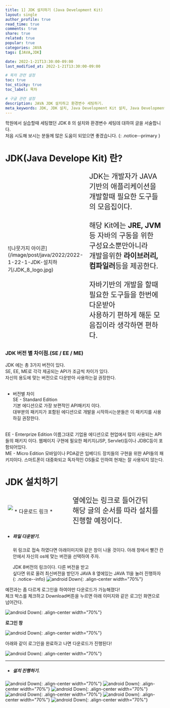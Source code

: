 ```yaml
---
title: 1] JDK 설치하기 (Java Development Kit)
layout: single
author_profile: true
read_time: true
comments: true 
share: true 
related: true 
popular: true
categories: JAVA
tags: [JAVA,JDK]

date: 2022-1-21T13:30:00-09:00 
last_modified_at: 2022-1-21T13:30:00-09:00 

# 목차 관련 설정
toc: true
toc_sticky: true
toc_label: 목차

# 구글 관련 설정
description: JAVA JDK 설치하고 환경변수 세팅하기.
meta_keywords: JDK, JDK 설치, Java Development Kit 설치, Java Development Kit
---
```

학원에서 실습할때 세팅했던 JDK 8 의 설치와 환경변수 세팅데 대하여 글을 서술합니다.  
처음 시도해 보시는 분들께 많은 도움이 되었으면 좋겠습니다.
{: .notice--primary }

# JDK(Java Develope Kit) 란?

<table style="border-style:hidden; display: table;">
  <colgroup>
    <col style="width:30%;">
    <col style="width:70%;">
  </colgroup>
  <tbody>
    <tr>
      <td>
  <div markdown="1" class="ImgBox">
  <br><br>
  ![나뭇가지 아이콘](/image/post/java/2022/2022-1-22-1-JDK-설치하기/JDK_8_logo.jpg)
  <br><br>
  </div>
      </td>
      <td style="font-size:1.4em">
        JDK는 개발자가 JAVA 기반의 애플리케이션을<br>
        개발할때 필요한 도구들의 모음집이다.<br>
        <br>
        해당 Kit에는 <strong>JRE, JVM</strong>등 자바의 구동을 위한 구성요소뿐만아니라<br>
        개발을위한 <strong>라이브러리, 컴파일러</strong>등을 제공한다.<br>
        <br>
        자바기반의 개발을 할때 필요한 도구들을 한번에 다운받아<br>
        사용하기 편하게 해둔 모음집이라 생각하면 편하다.<br>
      </td>
    </tr>
  </tbody>
</table>



<div markdown="1" class="ContentBox">

<h3> JDK 버전 별 차이점.(SE / EE / ME) </h3>

JDK 에는 총 3가지 버전이 있다.  
SE, EE, ME로 각각 제공되는 API가 조금씩 차이가 있다.  
자신의 용도에 맞는 버전으로 다운받아 사용하는걸 권장한다.  
<br>

* 버전별 차이  
SE - Standard Edition  
기본 에디션으로 가장 보편적인 API패키지 이다.  
대부분의 패키지가 포함된 에디션으로 개발을 시작하시는분들은 이 패키지를 사용하길 권장한다.  
<br>
EE - Enterprize Edition  
이름그대로 기업용 에디션으로 현업에서 많이 사용되는 API들의 패키지 이다.  
웹페이지 구현에 필요한 페키지(JSP, Servlet)등이나 JDBC등이 포함되어있다.  
<br>
ME - Micro Edition  
모바일이나 PDA같은 임베디드 장치들의 구현을 위한 API들의 패키지이다.  
스마트폰이 대중화되고 독자적인 OS들로 인하여 현재는 잘 사용되지 않는다.  
</div>



# JDK 설치하기


<div class="ContentBox" >
  <table style="border-style:hidden; display: table;">
    <colgroup>
      <col style="width:40%;">
      <col style="width:60%;">
    </colgroup>
    <tbody>
      <tr>
        <td>
          <div class="ImgBox">
            <a hrfe="https://www.oracle.com/java/technologies/downloads/#java8" style=" text-align:center;">
              <img src="/image/post/java/2022/2022-1-22-1-JDK-설치하기/JDK_LOGO.png" style="margin-bottom:10px;">
              * 다운로드 링크 *
            </a>
          </div>
        </td>
        <td style="font-size:1.4em">
        옆에있는 링크로 들어간뒤<br>
        해당 글의 순서를 따라 설치를 진행할 예정이다.  
        </td>
      </tr>
    </tbody>
  </table>
</div>

* <h5>파일 다운받기.</h5>  
  위 링크로 접속 하였다면 아래이미지와 같은 창이 나올 것이다.  
  아래 창에서 빨간 칸안에서 자신의 os에 맞는 버전을 선택하여 주자.  

  JDK 8버전의 링크이다. 다른 버전을 받고  
  싶다면 위로 올려 최신버전을 받던가 JAVA 8 옆에있는 JAVA 11을 눌러 진행하자
  {: .notice--info}
![android Down](/image/post/java/2022/2022-1-22-1-JDK-설치하기/JDK_DOWN_1.png){: .align-center width="70%"}  

예전과는 좀 다르게 로그인을 하여야만 다운로드가 가능해졌다!  
체크 박스를 체크하고 Download버튼을 누르면 아래 이미지와 같은 로그인 화면으로 넘어간다.  

![android Down](/image/post/java/2022/2022-1-22-1-JDK-설치하기/JDK_DOWN_2.png){: .align-center width="70%"}  

**로그인 창**  

![android Down](/image/post/java/2022/2022-1-22-1-JDK-설치하기/JDK_DOWN_3.png){: .align-center width="70%"}  

아래와 같이 로그인을 완료하고 나면 다운로드가 진행된다!  

![android Down](/image/post/java/2022/2022-1-22-1-JDK-설치하기/JDK_DOWN_4.png){: .align-center width="70%"}
<hr>



* <h5>설치 진행하기.</h5>  

![android Down](/image/post/java/2022/2022-1-22-1-JDK-설치하기/JDK_Install_1.png){: .align-center width="70%"}
![android Down](/image/post/java/2022/2022-1-22-1-JDK-설치하기/JDK_Install_2.png){: .align-center width="70%"}
![android Down](/image/post/java/2022/2022-1-22-1-JDK-설치하기/JDK_Install_3.png){: .align-center width="70%"}
![android Down](/image/post/java/2022/2022-1-22-1-JDK-설치하기/JDK_Install_4.png){: .align-center width="70%"}
![android Down](/image/post/java/2022/2022-1-22-1-JDK-설치하기/JDK_Install_5.png){: .align-center width="70%"}
![android Down](/image/post/java/2022/2022-1-22-1-JDK-설치하기/JDK_Install_6.png){: .align-center width="70%"}


<!-- 
![android Down](/image/post/android/2022/android_1.png){: .align-center width="70%"}
![android Down](/image/post/android/2022/android_3.png){: .align-center width="70%"}
<hr>
* <h5>exe파일 실행하기.</h5>   
  파일 다운로드가 다완료되었다면 파일을 더블클릭해 실행하여주자.

![android Down](/image/post/android/2022/android_4.png){: .align-center width="70%"}
![android Down](/image/post/android/2022/android_5.png){: .align-center width="70%"}
<hr>
* <h5>설치 진행하기</h5>   
  파일이 준비가 다 되었다면 아래와 같이 설치 마법사가 실행되었을 것이다.  
  안내에 따라 계속 NEXT 버튼을 눌러주면 끝이다.

![android Down](/image/post/android/2022/android_6.png){: .align-center width="70%"}  

**여기서 잠깐!**  
Android virtual Device 항목은 안드로이드 앱을 테스트 해볼 스마트폰 VM을 설치할지를 묻는 항목이다.  
불편하게 항상 안드로이드 폰을 연결하여 테스트 해줄게 아니면 꼭 체크하자.
{: .notice--info}

![android Down](/image/post/android/2022/android_7.png){: .align-center width="70%"}

NEXT 버튼을 클릭한다.  

![android Down](/image/post/android/2022/android_8.png){: .align-center width="70%"}

NEXT 버튼을 클릭한다.  

![android Down](/image/post/android/2022/android_9.png){: .align-center width="70%"}

로딩을 기다렸다가 NEXT 버튼을 클릭한다.  

![android Down](/image/post/android/2022/android_10.png){: .align-center width="70%"}

NEXT 버튼을 클릭한다.  
여기까지가 딱 설치만 하는 과정의 끝이다.  


![android Down](/image/post/android/2022/android_11.png){: .align-center width="70%"}
<hr>


# Android Studio 설정

* <h5>설정파일 적용하기.</h5>   
해당 항목은 안드로이드 설정파일을 적용하는 항목이다.  
첫 설치라면 없을태니 아래쪽 do not import 항목을 체크해주자.  

![android Down](/image/post/android/2022/android_12.png){: .align-center width="70%"}

ok 버튼을 누르고 나면 이쁜 여우가 나올것이다.  

![android Down](/image/post/android/2022/android_13.png){: .align-center width="70%"}

로딩이 끝난뒤 IDE 사용에대한 내용을 Google과 공유 할 것인지 물어본다.  
사용자가 원하는대로 체크한뒤 넘어가자.

![android Down](/image/post/android/2022/android_14.png){: .align-center width="70%"}

* <h5>설치중 환경 설정하기.</h5>
  
기본적으로  Standard를 선택해주면 된다.  
하지만 만약 JDK위치를 설정해주거나 사용하지 않을 컴퍼넌트들을 설정할 정도의 고수라면  
Custom을 선택하면 된다! (물론 그런고수면 이글을 안보겠지만 말이다...)  


![android Down](/image/post/android/2022/android_24.png){: .align-center width="70%"}

자 Next를 눌러 설치를 진행하자.  

![android Down](/image/post/android/2022/android_15.png){: .align-center width="70%"}

<details>
  <summary>Custom 세팅 보기</summary>
  <div markdown= 1>
    
  JDK 경로 설정  
![android Down](/image/post/android/2022/android_16.png){: .align-center width="70%"}  
  UI 모드 설정하기  
![android Down](/image/post/android/2022/android_17.png){: .align-center width="70%"}
  SDK 컴포넌트 선택
![android Down](/image/post/android/2022/android_20.png){: .align-center width="70%"}
  </div>
</details>

세팅값을 보여준다.  
![android Down](/image/post/android/2022/android_21.png){: .align-center width="70%"}

(원래대로라면 맨 아래에 실패가 뜨지 않는다! 참고하자!)  

![android Down](/image/post/android/2022/android_22.png){: .align-center width="70%"}

* <h5>IDE 환경 설정하기.</h5> -->